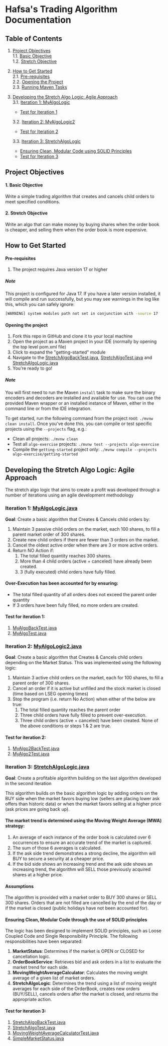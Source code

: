 # Hafsa's Trading Algorithm Documentation
## Table of Contents

1. [Project Objectives](#project-objectives)  
   1.1. [Basic Objective](#1-basic-objective)  
   1.2. [Stretch Objective](#2-stretch-objective)

2. [How to Get Started](#how-to-get-started)  
   2.1. [Pre-requisites](#pre-requisites)  
   2.2. [Opening the Project](#opening-the-project)  
   2.3. [Running Maven Tasks](#running-maven-tasks)

3. [Developing the Stretch Algo Logic: Agile Approach](#developing-the-stretch-algo-logic-agile-approach)  
   3.1. [Iteration 1: MyAlgoLogic](#iteration-1-myalgo-logic)  
   - [Test for Iteration 1](#test-for-iteration-1)  
   
   3.2. [Iteration 2: MyAlgoLogic2](#iteration-2-myalgo-logic2)  
   - [Test for Iteration 2](#test-for-iteration-2)  
   
   3.3. [Iteration 3: StretchAlgoLogic](#iteration-3-stretchalgologic)  
   - [Ensuring Clean, Modular Code using SOLID Principles](#ensuring-clean-modular-code-using-solid-principles)  
   - [Test for Iteration 3](#test-for-iteration-3)

## Project Objectives
#### 1. **Basic Objective**
Write a simple trading algorithm that creates and cancels child orders to meet specified conditions.
#### 2. **Stretch Objective**
Write an algo that can make money by buying shares when the order book is cheaper, and selling them when the order book is more expensive.

## How to Get Started
#### Pre-requisites
1. The project requires Java version 17 or higher

##### Note
This project is configured for Java 17. If you have a later version installed, it will compile and run successfully, but you may see warnings in the log like this, which you can safely ignore:

```sh
[WARNING] system modules path not set in conjunction with -source 17
```

#### Opening the project

1. Fork this repo in GitHub and clone it to your local machine
2. Open the project as a Maven project in your IDE (normally by opening the top level pom.xml file)
3. Click to expand the "getting-started" module
4. Navigate to the [StretchAlgoBackTest.java](https://github.com/hafsaaek/trading-algorithm-assessment/blob/orderbook-fix/algo-exercise/getting-started/src/test/java/codingblackfemales/gettingstarted/StretchAlgoBackTest.java), [StretchAlgoTest.java](https://github.com/hafsaaek/trading-algorithm-assessment/blob/orderbook-fix/algo-exercise/getting-started/src/test/java/codingblackfemales/gettingstarted/StretchAlgoTest.java) and [StretchAlgoLogic.java](https://github.com/hafsaaek/trading-algorithm-assessment/blob/orderbook-fix/algo-exercise/getting-started/src/main/java/codingblackfemales/gettingstarted/StretchAlgoLogic.java)
5. You're ready to go!


##### Note
You will first need to run the Maven `install` task to make sure the binary encoders and decoders are installed and available for use. You can use the provided Maven wrapper or an installed instance of Maven, either in the command line or from the IDE integration.

To get started, run the following command from the project root: `./mvnw clean install`. Once you've done this, you can compile or test specific projects using the `--projects` flag, e.g.:

- Clean all projects: `./mvnw clean`
- Test all `algo-exercise` projects: `./mvnw test --projects algo-exercise`
- Compile the `getting-started` project only: `./mvnw compile --projects algo-exercise/getting-started`

## Developing the Stretch Algo Logic: Agile Approach

The stretch algo logic that aims to create a profit was developed through a number of iterations using an agile development methodology 

### Iteration 1: [MyAlgoLogic.java](https://github.com/hafsaaek/trading-algorithm-assessment/blob/orderbook-fix/algo-exercise/getting-started/src/main/java/codingblackfemales/gettingstarted/MyAlgoLogic.java)
**Goal**: Create a basic algorithm that Creates & Cancels child orders by:
1. Maintain 3 passive child orders on the market, each 100 shares, to fill a parent market order of 300 shares. 
2. Create new child orders if there are fewer than 3 orders on the market. 
3. Cancel the oldest active order when there are 3 or more active orders. 
4. Return NO Action if:
   1. The total filled quantity reaches 300 shares. 
   2. More than 4 child orders (active + canceled) have already been created. 
   3. 3 (fully executed) child orders have fully filled.

#### Over-Execution has been accounted for by ensuring:
* The total filled quantity of all orders does not exceed the parent order quantity  
* If 3 orders have been fully filled, no more orders are created.

#### Test for iteration 1:
1.  [MyAlgoBackTest.java](https://github.com/hafsaaek/trading-algorithm-assessment/blob/main/algo-exercise/getting-started/src/test/java/codingblackfemales/gettingstarted/MyAlgoBackTest.java)
2. [MyAlgoTest.java](https://github.com/hafsaaek/trading-algorithm-assessment/blob/main/algo-exercise/getting-started/src/test/java/codingblackfemales/gettingstarted/MyAlgoTest.java)



### Iteration 2: [MyAlgoLogic2.java](https://github.com/hafsaaek/trading-algorithm-assessment/blob/orderbook-fix/algo-exercise/getting-started/src/main/java/codingblackfemales/gettingstarted/MyAlgoLogic2.java)
**Goal**: Create a basic algorithm that Creates & Cancels child orders depending on the Market Status. This was implemented using the following logic:
1. Maintain 3 active child orders on the market, each for 100 shares, to fill a parent order of 300 shares. 
2. Cancel an order if it is active but unfilled and the stock market is closed (time based on LSEG opening times)
3. Stop the program (i.e. return No Action) when either of the below are true:
   1. The total filled quantity reaches the parent order
   2. Three child orders have fully filled to prevent over-execution. 
   3. Three child orders (active + canceled) have been created.
   None of the above conditions or steps 1 & 2 are true.

#### Test for iteration 2:
1.  [MyAlgo2BackTest.java](https://github.com/hafsaaek/trading-algorithm-assessment/blob/main/algo-exercise/getting-started/src/test/java/codingblackfemales/gettingstarted/MyAlgo2BackTest.java)
2. [MyAlgo2Test.java](https://github.com/hafsaaek/trading-algorithm-assessment/blob/main/algo-exercise/getting-started/src/test/java/codingblackfemales/gettingstarted/MyAlgo2Test.java)


### Iteration 3: [StretchAlgoLogic.java](https://github.com/hafsaaek/trading-algorithm-assessment/blob/orderbook-fix/algo-exercise/getting-started/src/main/java/codingblackfemales/gettingstarted/StretchAlgoLogic.java)
**Goal**: Create a profitable algorithm building on the last algorithm developed in the second iteration

This algorithm builds on the basic algorithm logic by adding orders on the BUY side when the market favors buying low (sellers are placing lower ask offers than historic data) or when the market favors selling at a higher price (ask prices are going back up).

#### The market trend is determined using the Moving Weight Average (MWA) strategy:

1. An average of each instance of the order book is calculated over 6 occurrences to ensure an accurate trend of the market is captured. 
2. The sum of those 6 averages is calculated. 
3. If the ask side trend demonstrates a strong decline, the algorithm will BUY to secure a security at a cheaper price. 
4. If the bid side shows an increasing trend and the ask side shows an increasing trend, the algorithm will SELL those previously acquired shares at a higher price.

#### Assumptions
The algorithm is provided with a market order to BUY 300 shares or SELL 300 shares.
Orders that are not filled are cancelled by the end of the day or if the market is closed (public holidays have not been accounted for).

#### Ensuring Clean, Modular Code through the use of SOLID principles
The logic has been designed to implement SOLID principles, such as Loose Coupled Code and Single Responsibility Principle. The following responsibilities have been separated:

1. **MarketStatus**: Determines if the market is OPEN or CLOSED for cancellation logic.
2. **OrderBookService**: Retrieves bid and ask orders in a list to evaluate the market trend for each side.
3. **MovingWeightAverageCalculator**: Calculates the moving weight average of a given list of market orders.
4. **StretchAlgoLogic**: Determines the trend using a list of moving weight averages for each side of the OrderBook, creates new orders (BUY/SELL), cancels orders after the market is closed, and returns the appropriate action.

#### Test for iteration 3:
1. [StretchAlgoBackTest.java](https://github.com/hafsaaek/trading-algorithm-assessment/blob/orderbook-fix/algo-exercise/getting-started/src/test/java/codingblackfemales/gettingstarted/StretchAlgoBackTest.java)
2. [StretchAlgoTest.java](https://github.com/hafsaaek/trading-algorithm-assessment/blob/orderbook-fix/algo-exercise/getting-started/src/test/java/codingblackfemales/gettingstarted/StretchAlgoTest.java)
3. [MovingWeightAverageCalculatorTest.java](https://github.com/hafsaaek/trading-algorithm-assessment/blob/main/algo-exercise/getting-started/src/test/java/codingblackfemales/gettingstarted/MovingWeightAverageCalculatorTest.java)
4. [SimpleMarketStatus.java](https://github.com/hafsaaek/trading-algorithm-assessment/blob/main/algo-exercise/getting-started/src/test/java/codingblackfemales/gettingstarted/SimpleMarketStatusTest.java)
